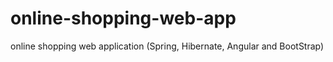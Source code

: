 # online-shopping-web-app
online shopping web application (Spring, Hibernate, Angular and BootStrap)

